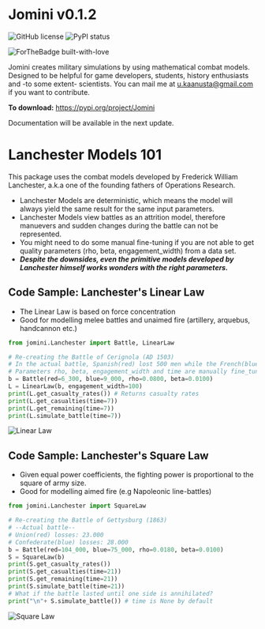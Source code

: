# Jomini v0.1.2
![GitHub license](https://img.shields.io/github/license/Naereen/StrapDown.js.svg)
![PyPI status](https://img.shields.io/pypi/status/ansicolortags.svg)

![ForTheBadge built-with-love](http://ForTheBadge.com/images/badges/built-with-love.svg)

Jomini creates military simulations by using mathematical combat models. Designed to be helpful for game developers, students, history enthusiasts and -to some extent- scientists. You can mail me at u.kaanusta@gmail.com if you want to contribute.

__To download:__ https://pypi.org/project/Jomini

Documentation will be available in the next update.

# Lanchester Models 101
This package uses the combat models developed by Frederick William Lanchester, a.k.a one of the founding fathers of Operations Research.

- Lanchester Models are deterministic, which means the model will always yield the same result for the same input parameters.
- Lanchester Models view battles as an attrition model, therefore manuevers and sudden changes during the battle can not be represented.
- You might need to do some manual fine-tuning if you are not able to get quality parameters (rho, beta, engagement_width) from a data set.
- ___Despite the downsides, even the primitive models developed by Lanchester himself works wonders with the right parameters.___ 

## Code Sample: Lanchester's Linear Law
- The Linear Law is based on force concentration
- Good for modelling melee battles and unaimed fire (artillery, arquebus, handcannon etc.) 

```python
from jomini.Lanchester import Battle, LinearLaw

# Re-creating the Battle of Cerignola (AD 1503)
# In the actual battle, Spanish(red) lost 500 men while the French(blue) lost 4000 men
# Parameters rho, beta, engagement_width and time are manually fine_tuned
b = Battle(red=6_300, blue=9_000, rho=0.0800, beta=0.0100)
L = LinearLaw(b, engagement_width=100)
print(L.get_casualty_rates()) # Returns casualty rates 
print(L.get_casualties(time=7))
print(L.get_remaining(time=7))
print(L.simulate_battle(time=7))
```

![Linear Law](https://i.imgur.com/yjAUK57.png)

## Code Sample: Lanchester's Square Law
- Given equal power coefficients, the fighting power is proportional to the square of army size.
- Good for modelling aimed fire (e.g Napoleonic line-battles)

```python
from jomini.Lanchester import SquareLaw

# Re-creating the Battle of Gettysburg (1863)
# --Actual battle--
# Union(red) losses: 23.000
# Confederate(blue) losses: 28.000
b = Battle(red=104_000, blue=75_000, rho=0.0180, beta=0.0100)
S = SquareLaw(b)
print(S.get_casualty_rates())
print(S.get_casualties(time=21))
print(S.get_remaining(time=21))
print(S.simulate_battle(time=21))
# What if the battle lasted until one side is annihilated?
print("\n"+ S.simulate_battle()) # time is None by default
```

![Square Law](https://i.imgur.com/oRgkTaq.png)

